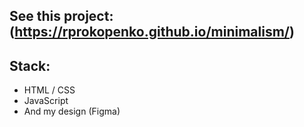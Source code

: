 ## See this project: (https://rprokopenko.github.io/minimalism/)


## Stack:
- HTML / CSS
- JavaScript 
- And my design (Figma)


